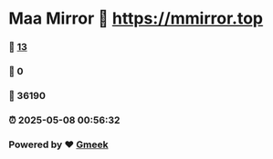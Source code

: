 # Maa Mirror :link: https://mmirror.top 
### :page_facing_up: [13](https://mmirror.top/tag.html) 
### :speech_balloon: 0 
### :hibiscus: 36190 
### :alarm_clock: 2025-05-08 00:56:32 
### Powered by :heart: [Gmeek](https://github.com/Meekdai/Gmeek)
